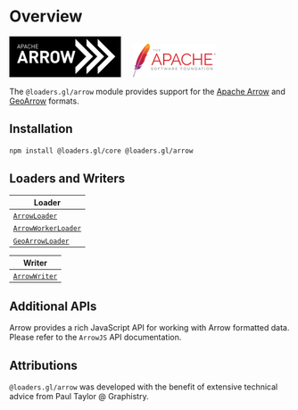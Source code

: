 # Overview

![arrow-logo](./images/apache-arrow-small.png)
&emsp;
![apache-logo](../../images/logos/apache-logo.png)

The `@loaders.gl/arrow` module provides support for the [Apache Arrow](/docs/modules/arrow/formats/arrow) and [GeoArrow](/docs/modules/arrow/formats/geoarrow) formats.

## Installation

```bash
npm install @loaders.gl/core @loaders.gl/arrow
```

## Loaders and Writers

| Loader                                                                |
| --------------------------------------------------------------------- |
| [`ArrowLoader`](/docs/modules/arrow/api-reference/arrow-loader)       |
| [`ArrowWorkerLoader`](/docs/modules/arrow/api-reference/arrow-loader) |
| [`GeoArrowLoader`](/docs/modules/arrow/api-reference/geoarrow-loader) |

| Writer                                                          |
| --------------------------------------------------------------- |
| [`ArrowWriter`](/docs/modules/arrow/api-reference/arrow-writer) |

## Additional APIs

Arrow provides a rich JavaScript API for working with Arrow formatted data. Please refer to the `ArrowJS` API documentation.

## Attributions

`@loaders.gl/arrow` was developed with the benefit of extensive technical advice from Paul Taylor @ Graphistry.
